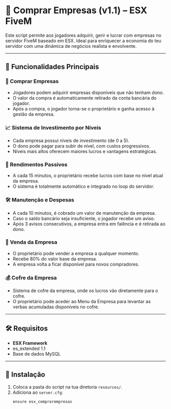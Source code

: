 # 🏢 Comprar Empresas (v1.1) – ESX FiveM

Este script permite aos jogadores adquirir, gerir e lucrar com empresas no servidor FiveM baseado em ESX. Ideal para enriquecer a economia do teu servidor com uma dinâmica de negócios realista e envolvente.

---

## 📌 Funcionalidades Principais

### 🏪 Comprar Empresas
- Jogadores podem adquirir empresas disponíveis que não tenham dono.
- O valor da compra é automaticamente retirado da conta bancária do jogador.
- Após a compra, o jogador torna-se o proprietário e ganha acesso à gestão da empresa.

### 📈 Sistema de Investimento por Níveis
- Cada empresa possui níveis de investimento (de 0 a 5).
- O dono pode pagar para subir de nível, com custos progressivos.
- Níveis mais altos oferecem maiores lucros e vantagens estratégicas.

### 💸 Rendimentos Passivos
- A cada 15 minutos, o proprietário recebe lucros com base no nível atual da empresa.
- O sistema é totalmente automático e integrado no loop do servidor.

### 🛠️ Manutenção e Despesas
- A cada 10 minutos, é cobrado um valor de manutenção da empresa.
- Caso o saldo bancário seja insuficiente, o jogador recebe um aviso.
- Após 3 avisos consecutivos, a empresa entra em falência e é retirada ao dono.

### 🔁 Venda da Empresa
- O proprietário pode vender a empresa a qualquer momento.
- Recebe 80% do valor base da empresa.
- A empresa volta a ficar disponível para novos compradores.

### 💰 Cofre da Empresa
- Sistema de cofre da empresa, onde os lucros vão diretamente para o cofre.
- O proprietário pode aceder ao Menu da Empresa para levantar as verbas acumuladas disponíveis no cofre.

---

## 🛠️ Requisitos
- **ESX Framework**
- es_extended 1.1
- Base de dados MySQL

---

## 📂 Instalação

1. Coloca a pasta do script na tua diretoria `resources/`.
2. Adiciona ao `server.cfg`:
   ```bash
   ensure esx_comprarempresas
